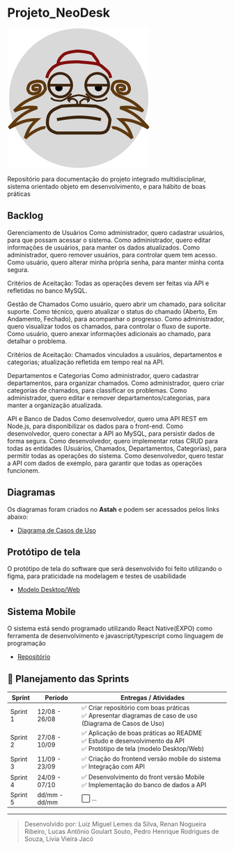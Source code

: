 # Projeto_NeoDesk
![NeoDESK](icon/iconBack.png)


Repositório para documentação do projeto integrado multidisciplinar, sistema orientado objeto em desenvolvimento, e para hábito de boas práticas

## Backlog
Gerenciamento de Usuários
Como administrador, quero cadastrar usuários, para que possam acessar o sistema.
Como administrador, quero editar informações de usuários, para manter os dados atualizados.
Como administrador, quero remover usuários, para controlar quem tem acesso.
Como usuário, quero alterar minha própria senha, para manter minha conta segura.

Critérios de Aceitação: Todas as operações devem ser feitas via API e refletidas no banco MySQL.

Gestão de Chamados
Como usuário, quero abrir um chamado, para solicitar suporte.
Como técnico, quero atualizar o status do chamado (Aberto, Em Andamento, Fechado), para acompanhar o progresso.
Como administrador, quero visualizar todos os chamados, para controlar o fluxo de suporte.
Como usuário, quero anexar informações adicionais ao chamado, para detalhar o problema.

Critérios de Aceitação: Chamados vinculados a usuários, departamentos e categorias; atualização refletida em tempo real na API.

Departamentos e Categorias
Como administrador, quero cadastrar departamentos, para organizar chamados.
Como administrador, quero criar categorias de chamados, para classificar os problemas.
Como administrador, quero editar e remover departamentos/categorias, para manter a organização atualizada.

API e Banco de Dados
Como desenvolvedor, quero uma API REST em Node.js, para disponibilizar os dados para o front-end.
Como desenvolvedor, quero conectar a API ao MySQL, para persistir dados de forma segura.
Como desenvolvedor, quero implementar rotas CRUD para todas as entidades (Usuários, Chamados, Departamentos, Categorias), para permitir todas as operações do sistema.
Como desenvolvedor, quero testar a API com dados de exemplo, para garantir que todas as operações funcionem.


## Diagramas
Os diagramas foram criados no **Astah** e podem ser acessados pelos links abaixo:

- [Diagrama de Casos de Uso](https://1drv.ms/u/c/654cf350b11023d3/EdZe9LOuJtVAv6EZlYtWScEB0ktooReMP8pZ5GvsHBILuw?e=cVUog2)

## Protótipo de tela
O protótipo de tela do software que será desenvolvido foi feito utilizando o figma, para praticidade na modelagem e testes de usabilidade
    
- [Modelo Desktop/Web](https://www.figma.com/proto/PNPPrRL9X2HOf28W2uVfBA/NeoDesk?node-id=317-414&starting-point-node-id=317%3A414&scaling=scale-down&content-scaling=fixed&t=I6LKXuKYxbPHIr7W-1)

## Sistema Mobile
O sistema está sendo programado utilizando React Native(EXPO) como ferramenta de desenvolvimento e javascript/typescript como linguagem de programação

- [Repositório](https://github.com/manopassaro/NeoDeskApp)

## 📅 Planejamento das Sprints

| Sprint  | Período        | Entregas / Atividades                                                                 |
|---------|----------------|----------------------------------------------------------------------------------------|
| Sprint 1 | 12/08 - 26/08 | ✅ Criar repositório com boas práticas <br> ✅ Apresentar diagramas de caso de uso (Diagrama de Casos de Uso) |
| Sprint 2 | 27/08 - 10/09 | ✅ Aplicação de boas práticas ao README <br> ✅ Estudo e desenvolvimento da API <br> ✅ Protótipo de tela (modelo Desktop/Web) |
| Sprint 3 | 11/09 - 23/09 | ✅ Criação do frontend versão mobile do sistema <br> ✅ Integração com API              |
| Sprint 4 | 24/09 - 07/10 | ✅ Desenvolvimento do front versão Mobile <br> ✅ Implementação do banco de dados a API                                                                                  |
| Sprint 5 | dd/mm - dd/mm | ⬜ ...                                                                                  |

---

> Desenvolvido por: Luiz Miguel Lemes da Silva, Renan Nogueira Ribeiro, Lucas Antônio Goulart Souto, Pedro Henrique Rodrigues de Souza, Lívia Vieira Jacó
